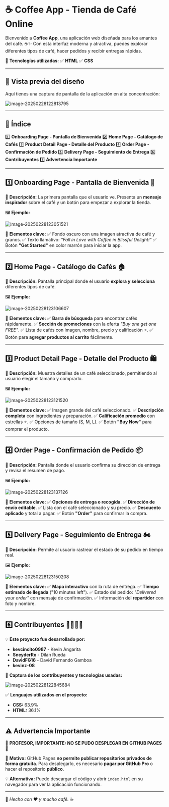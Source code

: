 # ☕ Coffee App - Tienda de Café Online

Bienvenido a **Coffee App**, una aplicación web diseñada para los amantes del café. ☕✨ Con esta interfaz moderna y atractiva, puedes explorar diferentes tipos de café, hacer pedidos y recibir entregas rápidas.

🚀 **Tecnologías utilizadas:**
✅ **HTML**
✅ **CSS**

------

## 📸 **Vista previa del diseño**

Aquí tienes una captura de pantalla de la aplicación en alta concentración:

![image-20250228122813795](./screenshots/generalPages.png)



------

## 📌 Índice

1️⃣ **Onboarding Page - Pantalla de Bienvenida**
2️⃣ **Home Page - Catálogo de Cafés**
3️⃣ **Product Detail Page - Detalle del Producto**
4️⃣ **Order Page - Confirmación de Pedido**
5️⃣ **Delivery Page - Seguimiento de Entrega**
6️⃣ **Contribuyentes**
7️⃣ **Advertencia Importante**

------

## **1️⃣ Onboarding Page - Pantalla de Bienvenida 🚀**

📍 **Descripción:**
La primera pantalla que el usuario ve. Presenta un **mensaje inspirador** sobre el café y un botón para empezar a explorar la tienda.

🖼 **Ejemplo:**

![image-20250228123051521](./screenshots/page1.png)

🔹 **Elementos clave:**
✅ Fondo oscuro con una imagen atractiva de café y granos.
✅ Texto llamativo: *"Fall in Love with Coffee in Blissful Delight!"*
✅ Botón **"Get Started"** en color marrón para iniciar la app.

------

## **2️⃣ Home Page - Catálogo de Cafés 🏠**

📍 **Descripción:**
Pantalla principal donde el usuario **explora y selecciona** diferentes tipos de café.

🖼 **Ejemplo:**

![image-20250228123106607](./screenshots/page2.png)

🔹 **Elementos clave:**
✅ **Barra de búsqueda** para encontrar cafés rápidamente.
✅ **Sección de promociones** con la oferta *"Buy one get one FREE"*.
✅ Lista de cafés con imagen, nombre, precio y calificación ⭐.
✅ Botón para **agregar productos al carrito** fácilmente.

------

## **3️⃣ Product Detail Page - Detalle del Producto 🛍️**

📍 **Descripción:**
Muestra detalles de un café seleccionado, permitiendo al usuario elegir el tamaño y comprarlo.

🖼 **Ejemplo:**

![image-20250228123121520](./screenshots/page3.png)

🔹 **Elementos clave:**
✅ Imagen grande del café seleccionado.
✅ **Descripción completa** con ingredientes y preparación.
✅ **Calificación promedio** con estrellas ⭐.
✅ Opciones de tamaño (S, M, L).
✅ Botón **"Buy Now"** para comprar el producto.

------

## **4️⃣ Order Page - Confirmación de Pedido 📦**

📍 **Descripción:**
Pantalla donde el usuario confirma su dirección de entrega y revisa el resumen de pago.

🖼 **Ejemplo:**

![image-20250228123137126](./screenshots/page4.png)

🔹 **Elementos clave:**
✅ **Opciones de entrega o recogida**.
✅ **Dirección de envío editable**.
✅ Lista con el café seleccionado y su precio.
✅ **Descuento aplicado** y total a pagar.
✅ Botón **"Order"** para confirmar la compra.

------

## **5️⃣ Delivery Page - Seguimiento de Entrega 🏍️**

📍 **Descripción:**
Permite al usuario rastrear el estado de su pedido en tiempo real.

🖼 **Ejemplo:**

![image-20250228123150208](./screenshots/page5.png)

🔹 **Elementos clave:**
✅ **Mapa interactivo** con la ruta de entrega.
✅ **Tiempo estimado de llegada** ("10 minutes left").
✅ Estado del pedido: *"Delivered your order"* con mensaje de confirmación.
✅ Información del **repartidor** con foto y nombre.

------

## **6️⃣ Contribuyentes 👨‍💻👩‍💻**

💡 **Este proyecto fue desarrollado por:**

- **kevcincito0987** - Kevin Angarita
- **SneyderRx** - Dilan Rueda
- **DavidFG16** - David Fernando Gamboa
- **kevinz-08**

📸 **Captura de los contribuyentes y tecnologías usadas:**

![image-20250228122845684](./screenshots/contributors.png)

✅ **Lenguajes utilizados en el proyecto:**

- **CSS:** 63.9%
- **HTML:** 36.1%

------

## ⚠️ **Advertencia Importante**

🚨 **PROFESOR, IMPORTANTE: NO SE PUDO DESPLEGAR EN GITHUB PAGES** 🚨

🔴 **Motivo:** GitHub Pages **no permite publicar repositorios privados de forma gratuita**. Para desplegarlo, es necesario **pagar por GitHub Pro** o hacer el repositorio **público**.

💡 **Alternativa:** Puede descargar el código y abrir `index.html` en su navegador para ver la aplicación funcionando.

------

📌 *Hecho con ❤️ y mucho café.* ☕